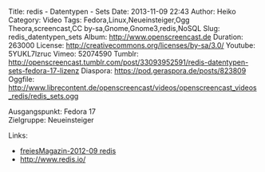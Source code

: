 Title: redis - Datentypen - Sets
Date: 2013-11-09 22:43
Author: Heiko
Category: Video
Tags: Fedora,Linux,Neueinsteiger,Ogg Theora,screencast,CC by-sa,Gnome,Gnome3,redis,NoSQL
Slug: redis_datentypen_sets
Album: http://www.openscreencast.de
Duration: 263000
License: http://creativecommons.org/licenses/by-sa/3.0/
Youtube: 5YUKL7lzruc
Vimeo: 52074590
Tumblr: http://openscreencast.tumblr.com/post/33093952591/redis-datentypen-sets-fedora-17-lizenz
Diaspora: https://pod.geraspora.de/posts/823809
Oggfile: http://www.librecontent.de/openscreencast/videos/openscreencast_videos_redis/redis_sets.ogg

Ausgangspunkt: Fedora 17  
Zielgruppe: Neueinsteiger  

Links:

  * [freiesMagazin-2012-09 redis](http://www.freiesmagazin.de/mobil/freiesMagazin-2012-09.html#12_09_redis "Link zu freiesMagazin-2012-09" )
  * <http://www.redis.io/>

